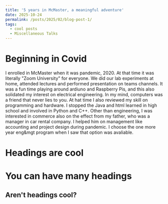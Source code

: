 ```yaml
---
title: '5 years in McMaster, a meaningful adventure'
date: 2025-10-24
permalink: /posts/2025/02/blog-post-1/
tags:
  - cool posts
  - Miscellaneous Talks
---
```


Beginning in Covid
======
I enrolled in McMaster when it was pandemic, 2020. At that time it was literally "Zoom University" for everyone. We did our lab experiments at home, attended lectures and performed presentation on teams channels. It was a fun time playing around ardiuno and Raspberry Pis, and this also solidated my interest on electrical engineering. In my mind, computers was a friend that never lies to you. At hat time I also reviewed my skill on programming and hardware. I stopped the Java and html learned in high school and involved in Python and C++.
Other than engineering, I was interested in commerce also on the effect from my father, who was a manager in car rental company. I helped him on management like accounting and project design during pandemic. I choose the one more year eng&mgt program when I saw that option was avaliable.


Headings are cool
======

You can have many headings
======

Aren't headings cool?
------